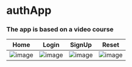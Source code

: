 # authApp
### The app is based on a video course

| Home| Login | SignUp | Reset |
|----------|----------|----------|----------|
| ![image](https://github.com/user-attachments/assets/70cbcce9-6734-4d3b-9482-5c2010a6bd8a) | ![image](https://github.com/user-attachments/assets/74f0474f-41b8-4c64-8676-2085a2a4789e) | ![image](https://github.com/user-attachments/assets/9e809114-7982-4ccc-94c3-600d6ff1853f) | ![image](https://github.com/user-attachments/assets/b2861198-8617-46f5-bf75-6a162ced0d86) |
